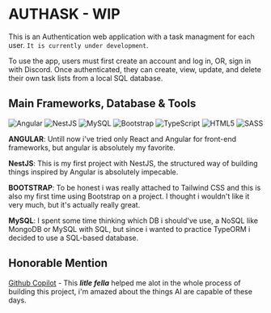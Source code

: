 # AUTHASK - WIP

This is an Authentication web application with a task managment for each user. ```It is currently under development```.

To use the app, users must first create an account and log in, OR, sign in with Discord. Once authenticated, they can create, view, update, and delete their own task lists from a local SQL database.

## Main Frameworks, Database & Tools

![Angular](https://img.shields.io/badge/angular-%23DD0031.svg?style=for-the-badge&logo=angular&logoColor=white)
![NestJS](https://img.shields.io/badge/nestjs-%23E0234E.svg?style=for-the-badge&logo=nestjs&logoColor=white)
![MySQL](https://img.shields.io/badge/mysql-%2300f.svg?style=for-the-badge&logo=mysql&logoColor=white)
![Bootstrap](https://img.shields.io/badge/bootstrap-%238511FA.svg?style=for-the-badge&logo=bootstrap&logoColor=white)
![TypeScript](https://img.shields.io/badge/typescript-%23007ACC.svg?style=for-the-badge&logo=typescript&logoColor=white)
![HTML5](https://img.shields.io/badge/html5-%23E34F26.svg?style=for-the-badge&logo=html5&logoColor=white)
![SASS](https://img.shields.io/badge/SASS-hotpink.svg?style=for-the-badge&logo=SASS&logoColor=white)

**ANGULAR**: Untill now i've tried only React and Angular for front-end frameworks, but angular is absolutely my favorite.

**NestJS**: This is my first project with NestJS, the structured way of building things inspired by Angular is absolutely impecable.

**BOOTSTRAP**: To be honest i was really attached to Tailwind CSS and this is also my first time using Bootstrap on a project. I thought i wouldn't like it very much, but it's actually really great.

**MySQL**: I spent some time thinking which DB i should've use, a NoSQL like MongoDB or MySQL with SQL, but since i wanted to practice TypeORM i decided to use a SQL-based database.

## Honorable Mention

[Github Copilot](https://github.com/features/copilot) - This ***litle fella*** helped me alot in the whole process of building this project, i'm amazed about the things AI are capable of these days.
